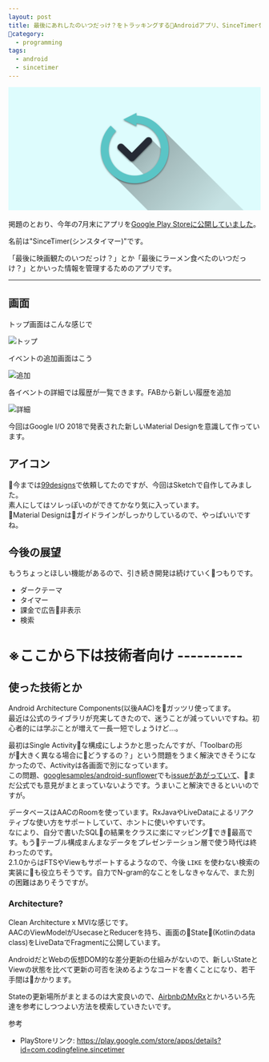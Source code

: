 ```yaml
---
layout: post
title: 最後にあれしたのいつだっけ？をトラッキングするAndroidアプリ、SinceTimerをリリースしてた
category:
  - programming
tags:
  - android
  - sincetimer
---
```


![feature](/assets/img/products/sincetimer/feature.png)

掲題のとおり、今年の7月末にアプリを[Google Play Storeに公開していました](https://play.google.com/store/apps/details?id=com.codingfeline.sincetimer)。  

名前は"SinceTimer(シンスタイマー)"です。

「最後に映画観たのいつだっけ？」とか「最後にラーメン食べたのいつだっけ？」とかいった情報を管理するためのアプリです。

---

## 画面

トップ画面はこんな感じで

![トップ](https://lh3.googleusercontent.com/wa4DdOgjUmwgAwEfdYNZnGE2xN0GOXOMnRboZz96emTmIK0QAqsk_dsmGdnLZA4RJJlmWHCTRAUzuvrZfil34sUlDY6FiuJNmWi_7KsVHxLA6Na4xSYauLXr72bUKxMfSavvko6oyVeYmDbWQ4MsDw5tp1dNtc5TCZ1vU9h9QYzjgOq5S0FDGfwTk1HrpC7NLiP-HEm0ms-MoLKfPSDSwg0mx_3uzoVunx1-hrhRRIPZB9W4y45vIa7lqiKrsmgX5K_dd0rrc0RV62EhLfJW_CBAkepfPkpYukuIMOEqN2jh-HvgDtHI_twRNHZeqgNT4jshCAUk78jaImmR_jBM-4xUE7OmLDp3E33fUu9Z3eSohs4PUIgRA0MAdxjQMwnYmNGEdThtZjZIKdcico8IrGxWYUsmRgCvqr0YRYrEbY5BwaOaXrU2Ql_i-8iPPAsmuGb4UmZ95SsY9-8wvr9JKXq0VXU5qq83SL18Px6qc4VcIZ414E_TYUWp-zlEsoa_4YpmGRXPsRSXhIKVYn-qyVg63vGTIsfgOOeVnpub8nSfBEVcEvo89BaNamaJbU2LGso5perIxni2FaPaiqq-8hNPh9pZYKcPDt9TssC9p7bCzBlW1fcyow2mfBwiFQ0=w448-h796-no)

イベントの追加画面はこう

![追加](https://lh3.googleusercontent.com/7H975szAV8PRzGwpWFw9qb0zZ5X4T6KUOIbWrkGYaa1_ztSnLuQrvJF9kLYJ83s1cUmJW1UciAydsXZ0lbWCU4L9FsEgyVpy_UyaXvjCowgBwF8KLhWH4hhnNH_GcfK7AGBtYGb2PDTqQPFOZuPm0QVnxPOH5c2TTeB26pOikHQJhSNbjV_1mQhEzj6Opb0ygEGeWRewW-0ILxKmwHRYLV2FU3fMRPE_L2nlUiC4VPi0ksmFRWLsgct36FV_e7-glg-6VJtOHyshT_HxfkQTZ4xolGzYnMELcsK0EP2OsibRry0vg3A1LFCo_p1EVb6M8fnPAqUI6PbQDp0I3mI0AdkBEjabEb8qtLRs-uCaiohkgcS7fPAj47YCNVICw28x5uR0qDCY7kbTPWD2EDsLD7rbnIphOD8fziTAk3j7HePkkrNwH2p0n0DlW_LV8jfGpHFPdrlP3keLg6_2CL-D9oxexUJ7NK6LD-2aZt1vZXWoraoq3_76GN4IPFE57cVMxKfI46ixYU4j5D3ZIUHB5LwN07-ZaJpo0n2cqBW2oSeWNt8QUJi8aPZy_qjq7LVkIz5z3oxlsj0i7pwmvkXgv2tCYSAICFLSWkdUMrqswMaAdT8dn2p9Zi06VlCZ93w=w448-h796-no)

各イベントの詳細では履歴が一覧できます。FABから新しい履歴を追加

![詳細](https://lh3.googleusercontent.com/uhU8mu23MCPu8rI55hq93D1qiWjwg2YH-vUCYGQzeOesgXz2qLY8jqxY881J7CTioTSDtZkBuV44p3dVK2d1DdhaoR7iRSHhAUT5yfCwXXMhX3g7aAJUzDW12D78BW0YGhQzzmNREC-FrgEZHd7s2Muec5Xif-bo2B3c_j3YxggzbV_sre6eZmKTz4hxVOGcCIM8jcmM6mNVEEUVZRem_XbCN1z_-U0oGjTkMGjTApMPFcyH1ZDVpB1KTux8KV1XDYXgp6S3cCbsnLuzFOxOR4djQUcdr-kcnYAVZ1qWrZDran4mHbmRBJo4FhQKA-IpzA8vlhVsCp_EDtNdINKk6AVHzx31kJUOPsVTym49WuHOiHjvkMbcRzsclVmheMxATgocYAhme0VcTbizxrpjK2lIWtbX094cA2bSK2X4YwrLpA2C2pdEcmQT0mP_8CMMqeR3_zldkHZkt8Ho1-vA3o9drPvVbHatNFTKoa1KmFszYPfcKZkGhP0Qx3tvJKmQymbQ3SkyKbduf0V1AKzfkgRT6YajdraqDJAOTXUDgGaUAsNGmrquqrZ68wX3hGe0IfWUll3Zc18XsI6ytO905yEY_ZPQPf0E_04bMrOjxm36MgJwmCLoDjMYETYSt-Q=w448-h796-no)


今回はGoogle I/O 2018で発表された新しいMaterial Designを意識して作っています。

## アイコン

今までは[99designs](https://99designs.jp/)で依頼してたのですが、今回はSketchで自作してみました。  
素人にしてはソレっぽいのができてかなり気に入っています。  
Material Designはガイドラインがしっかりしているので、やっぱいいですね。


## 今後の展望

もうちょっとほしい機能があるので、引き続き開発は続けていくつもりです。

- ダークテーマ
- タイマー
- 課金で広告非表示
- 検索

# ※ここから下は技術者向け ----------

## 使った技術とか

Android Architecture Components(以後AAC)をガッツリ使ってます。  
最近は公式のライブラリが充実してきたので、迷うことが減っていいですね。初心者的には学ぶことが増えて一長一短でしょうけど…。

最初はSingle Activityな構成にしようかと思ったんですが、「Toolbarの形が大きく異なる場合にどうするの？」という問題をうまく解決できそうになかったので、Activityは各画面で別になっています。  
この問題、[googlesamples/android-sunflower](https://github.com/googlesamples/android-sunflower)でも[issueがあがっていて](https://github.com/googlesamples/android-sunflower/issues/75)、まだ公式でも意見がまとまっていないようです。うまいこと解決できるといいのですが。

データベースはAACのRoomを使っています。RxJavaやLiveDataによるリアクティブな使い方をサポートしていて、ホントに使いやすいです。  
なにより、自分で書いたSQLの結果をクラスに楽にマッピングでき最高です。もうテーブル構成まんまなデータをプレゼンテーション層で使う時代は終わったのです。  
2.1.0からはFTSやViewもサポートするようなので、今後 `LIKE` を使わない検索の実装にも役立ちそうです。自力でN-gram的なことをしなきゃなんで、また別の困難はありそうですが。


### Architecture?

Clean Architecture x MVIな感じです。  
AACのViewModelがUsecaseとReducerを持ち、画面のState(Kotlinのdata class)をLiveDataでFragmentに公開しています。  

AndroidだとWebの仮想DOM的な差分更新の仕組みがないので、新しいStateとViewの状態を比べて更新の可否を決めるようなコードを書くことになり、若干手間はかかります。  

Stateの更新場所がまとまるのは大変良いので、[AirbnbのMvRx](https://github.com/airbnb/MvRx)とかいろいろ先達を参考にしつつよい方法を模索していきたいです。


参考
- PlayStoreリンク: https://play.google.com/store/apps/details?id=com.codingfeline.sincetimer
